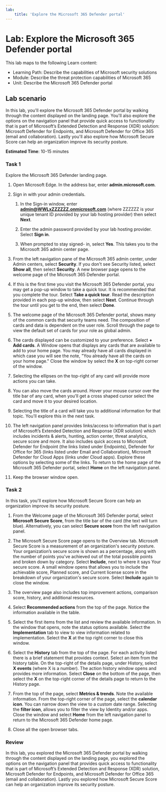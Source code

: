 ```yaml
---
lab:
    title: 'Explore the Microsoft 365 Defender portal'
---
```


<!---
---
Lab:
    Title: 'Explore the Microsoft 365 Defender portal'
    Module: 'Learning Path: Describe the capabilities of Microsoft security solutions; Module 4: Describe the threat protection capabilities of Microsoft 365; Unit 7: Describe the Microsoft 365 Defender portal'
---
--->

# Lab: Explore the Microsoft 365 Defender portal

This lab maps to the following Learn content:

- Learning Path: Describe the capabilities of Microsoft security solutions
- Module: Describe the threat protection capabilities of Microsoft 365
- Unit: Describe the Microsoft 365 Defender portal

## Lab scenario

In this lab, you'll explore the Microsoft 365 Defender portal by walking through the content displayed on the landing page. You'll also explore the options on the navigation panel that provide quick access to functionality that is part of Microsoft’s Extended Detection and Response (XDR) solution: Microsoft Defender for Endpoints, and Microsoft Defender for Office 365 (email and collaboration).  Lastly you'll also explore how Microsoft Secure Score can help an organization improve its security posture.

**Estimated Time**: 10-15 minutes

### Task 1

Explore the Microsoft 365 Defender landing page.

1. Open Microsoft Edge. In the address bar, enter **admin.microsoft.com**.

1. Sign in with your admin credentials.
    1. In the Sign-in window, enter **admin@WWLxZZZZZZ.onmicrosoft.com** (where ZZZZZZ is your unique tenant ID provided by your lab hosting provider) then select **Next**.

    1. Enter the admin password provided by your lab hosting provider. Select **Sign in**.
    1. When prompted to stay signed- in, select **Yes**. This takes you to the Microsoft 365 admin center page.

1. From the left navigation pane of the Microsoft 365 admin center, under Admin centers, select **Security**.  If you don't see Security listed, select **Show all**, then select **Security**.  A new browser page opens to the welcome page of the Microsoft 365 Defender portal.  

1. If this is the first time you visit the Microsoft 365 Defender portal, you may get a pop-up window to take a quick tour.  It is recommended that you complete the tour.  Select **Take a quick tour**.  Read the description provided in each pop-up window, then select **Next**. Continue through the tour until you get to the end, then select **Done**.

1. The welcome page of the Microsoft 365 Defender portal, shows many of the common cards that security teams need. The composition of cards and data is dependent on the user role. Scroll through the page to view the default set of cards for your role as global admin.

1. The cards displayed can be customized to your preference.  Select **+ Add cards**. A Window opens that displays any cards that are available to add to your home page.  You may already have all cards displayed in which case you will see the note, "You already have all the cards on your home page." Close the window by select the **X** on top-right corner of the window.

1. Selecting the ellipses on the top-right of any card will provide more actions you can take.  

1. You can also move the cards around. Hover your mouse cursor over the title bar of any card,  when you'll get a cross shaped cursor select the card and move it to your desired location.

1. Selecting the title of a card will take you to additional information for that topic. You'll explore this in the next task.

1. The left navigation panel provides links/access to information that is part of Microsoft’s Extended Detection and Response (XDR solution) which includes incidents & alerts, hunting, action center, threat analytics, secure score and more.  It also includes quick access to Microsoft Defender for Endpoint (the links listed under Endpoints), Defender for Office for 365 (links listed under Email and Collaboration), Microsoft Defender for Cloud Apps (links under Cloud apps).  Explore these options by selecting some of the links.   To return to the home page of the Microsoft 365 Defender portal, select **Home** on the left navigation panel.

1. Keep the browser window open.

### Task 2

In this task, you'll explore how Microsoft Secure Score can help an organization improve its security posture.

1. From the Welcome page of the Microsoft 365 Defender portal, select **Microsoft Secure Score**, from the title bar of the card (the text will turn blue).  Alternatively, you can select **Secure score** from the left navigation panel.

1. The Microsoft Secure Score page opens to the Overview tab.  Microsoft Secure Score is a measurement of an organization's security posture. Your organization’s secure score is shown as a percentage, along with the number of points you've achieved out of the total possible points and broken down by category. Select **Include**, next to where it says Your secure score.  A small window opens that allows you to include the achievable score, Planned score, and Current license score in the breakdown of your organization's secure score.  Select  **Include** again to close the window.

1. The overview page also includes top improvement actions, comparison score, history, and additional resources.

1. Select **Recommended actions** from the top of the page.  Notice the information available in the table.  

1. Select the first items from the list and review the available information. In the window that opens, note the status options available. Select the **Implementation** tab to view to view information related to implementation. Select the **X** at the top right corner to close this window.

1. Select the **History** tab from the top of the page.  For each activity listed there is a brief statement that provides context.  Select an item from the history table.  On the top-right of the details page, under History, select **X events** (where X is a number).  The action history window opens and provides more information.  Select **Close** on the bottom of the page, then select the **X** on the top-right corner of the details page to return to the History page.

1. From the top of the page, select **Metrics & trends**.  Note the available information.  From the top-right corner of the page, select the **calendar icon**.  You can narrow down the view to a custom date range.  Selecting the **filter icon**, allows you to filter the view by Identity and/or apps.  Close the window and select **Home** from the left navigation panel to return to the Microsoft 365 Defender home page.

1. Close all the open browser tabs.

### Review

In this lab, you explored the Microsoft 365 Defender portal by walking through the content displayed on the landing page, you explored the options on the navigation panel that provides quick access to functionality that is part of Microsoft’s Extended Detection and Response (XDR) solution, Microsoft Defender for Endpoints, and Microsoft Defender for Office 365 (email and collaboration).  Lastly you explored how Microsoft Secure Score can help an organization improve its security posture.
